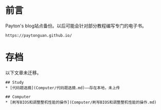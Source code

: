 # 前言

Payton's blog站点备份。以后可能会针对部分教程编写专门的电子书。

```
https://paytonguan.github.io/
```

# 存档

以下文章未迁移。

```
## Study
* [代码题选摘](Computer/代码题选摘.md)——存在本地，未上传

## Computer
* [刷写BIOS和调整整机性能的操作](Computer/刷写BIOS和调整整机性能的操作.md)
```
